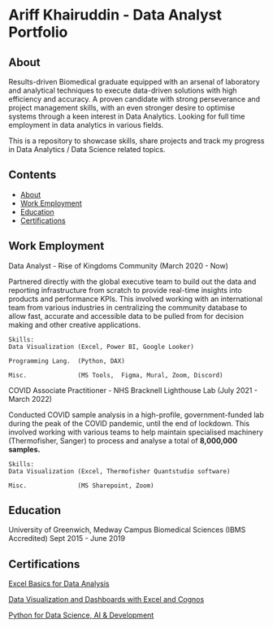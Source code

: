 # Ariff Khairuddin - Data Analyst Portfolio
## About
  Results-driven Biomedical graduate equipped with an arsenal of laboratory and analytical techniques to execute data-driven solutions with high efficiency and accuracy. A proven candidate with strong perseverance and project management skills, with an even stronger desire to optimise systems through a keen interest in Data Analytics. Looking for full time employment in data analytics in various fields.
  
  This is a repository to showcase skills, share projects and track my progress in Data Analytics / Data Science related topics.

## Contents
- [About](https://github.com/AriffKha/Ariff-Khairuddin-CV/edit/main/README.md#about)
- [Work Employment](https://github.com/AriffKha/Ariff-Khairuddin-CV/edit/main/README.md#work-employment)
- [Education](https://github.com/AriffKha/Ariff-Khairuddin-CV/edit/main/README.md#education)
- [Certifications](https://github.com/AriffKha/Ariff-Khairuddin-CV/edit/main/README.md#certifications)

## Work Employment

Data Analyst - Rise of Kingdoms Community (March 2020 - Now)

  Partnered directly with the global executive team to build out the data and reporting infrastructure from scratch to provide real-time insights into products and performance KPIs. This involved working with an international team from various industries in centralizing   the community database to allow fast, accurate and accessible data to be pulled from for decision making and other creative applications.

    Skills: 
    Data Visualization (Excel, Power BI, Google Looker)
  
    Programming Lang.  (Python, DAX)
  
    Misc.              (MS Tools,  Figma, Mural, Zoom, Discord)

COVID Associate Practitioner - NHS Bracknell Lighthouse Lab (July 2021 - March 2022)

  Conducted COVID sample analysis in a high-profile, government-funded lab during the peak of the COVID pandemic, until the end of lockdown. This involved working with various teams to help maintain specialised machinery (Thermofisher, Sanger) to process and analyse a     total of <b>8,000,000 samples.</b> 

    Skills:
    Data Visualization (Excel, Thermofisher Quantstudio software)

    Misc.              (MS Sharepoint, Zoom)




## Education
University of Greenwich, Medway Campus
Biomedical Sciences (IBMS Accredited)
Sept 2015 - June 2019



## Certifications

[Excel Basics for Data Analysis](https://www.coursera.org/account/accomplishments/verify/Y3M9J9LHMWBB)

[Data Visualization and Dashboards with Excel and Cognos](https://www.coursera.org/account/accomplishments/verify/LA4TNP47NZ24)

[Python for Data Science, AI & Development](https://www.coursera.org/account/accomplishments/verify/QND6DQ922D45)

